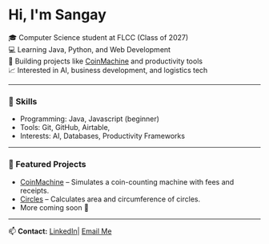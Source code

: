 # Hi, I'm Sangay  

🎓 Computer Science student at FLCC (Class of 2027)  
💻 Learning Java, Python, and Web Development  
🚀 Building projects like [CoinMachine](https://github.com/barcoder11/CoinMachine) and productivity tools  
📈 Interested in AI, business development, and logistics tech  

---

### 🔧 Skills
- Programming: Java, Javascript (beginner)
- Tools: Git, GitHub, Airtable, 
- Interests: AI, Databases, Productivity Frameworks

---

### 📂 Featured Projects
- [CoinMachine](https://github.com/barcoder11/CoinMachine) – Simulates a coin-counting machine with fees and receipts.  
- [Circles](https://github.com/barcoder11/Circles) – Calculates area and circumference of circles.  
- More coming soon 🚀  

---

📫 **Contact:** [LinkedIn](https://www.linkedin.com/in/sangay-pemba-b91426372?utm_source=share&utm_campaign=share_via&utm_content=profile&utm_medium=ios_app)|
                [Email Me](Sangaypemba@yahoo.com)
